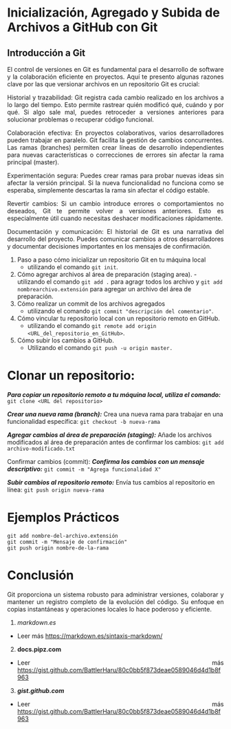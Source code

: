 # Inicialización, Agregado y Subida de Archivos a GitHub con Git
## Introducción a Git

<div style="text-align: justify">

El control de versiones en Git es fundamental para el desarrollo de software y la colaboración eficiente en proyectos. Aquí te presento algunas razones clave por las que versionar archivos en un repositorio Git es crucial:

Historial y trazabilidad: Git registra cada cambio realizado en los archivos a lo largo del tiempo. Esto permite rastrear quién modificó qué, cuándo y por qué. Si algo sale mal, puedes retroceder a versiones anteriores para solucionar problemas o recuperar código funcional.

Colaboración efectiva: En proyectos colaborativos, varios desarrolladores pueden trabajar en paralelo. Git facilita la gestión de cambios concurrentes. Las ramas (branches) permiten crear líneas de desarrollo independientes para nuevas características o correcciones de errores sin afectar la rama principal (master).

Experimentación segura: Puedes crear ramas para probar nuevas ideas sin afectar la versión principal. Si la nueva funcionalidad no funciona como se esperaba, simplemente descartas la rama sin afectar el código estable.

Revertir cambios: Si un cambio introduce errores o comportamientos no deseados, Git te permite volver a versiones anteriores. Esto es especialmente útil cuando necesitas deshacer modificaciones rápidamente.

Documentación y comunicación: El historial de Git es una narrativa del desarrollo del proyecto. Puedes comunicar cambios a otros desarrolladores y documentar decisiones importantes en los mensajes de confirmación.

</div>

1. Paso a paso cómo inicializar un repositorio Git en tu máquina local
    - utilizando el comando `git init`.
2. Cómo agregar archivos al área de preparación (staging area). 
    -utilizando el comando `git add .` para agragr todos los archivo y `git add nombrearchivo.extensión` para agregar un archivo del área de preparación.
3. Cómo realizar un commit de los archivos agregados
    - utilizando el comando `git commit "descripción del comentario"`.
4. Cómo vincular tu repositorio local con un repositorio remoto en GitHub.
    - utilizando el comando `git remote add origin <URL_del_repositorio_en_GitHub>`.
5. Cómo subir los cambios a GitHub.
    - Utilizando el comando `git push -u origin master.`

# Clonar un repositorio:

***Para copiar un repositorio remoto a tu máquina local, utiliza el comando:***
`git clone <URL del repositorio>`

***Crear una nueva rama (branch):***
Crea una nueva rama para trabajar en una funcionalidad específica:
`git checkout -b nueva-rama`

***Agregar cambios al área de preparación (staging):***
Añade los archivos modificados al área de preparación antes de confirmar los cambios:
`git add archivo-modificado.txt`

Confirmar cambios (commit):
***Confirma los cambios con un mensaje descriptivo:***
`git commit -m "Agrega funcionalidad X"`

***Subir cambios al repositorio remoto:***
Envía tus cambios al repositorio en línea:
`git push origin nueva-rama`

#  Ejemplos Prácticos

```
git add nombre-del-archivo.extensión
git commit -m "Mensaje de confirmación"
git push origin nombre-de-la-rama
```

# Conclusión 

<div style="text-align: justify">

Git proporciona un sistema robusto para administrar versiones, colaborar y mantener un registro completo de la evolución del código. Su enfoque en copias instantáneas y operaciones locales lo hace poderoso y eficiente.

1. *markdown.es*
- Leer más https://markdown.es/sintaxis-markdown/
2. **docs.pipz.com**
- Leer más https://gist.github.com/BattlerHaru/80c0bb5f873deae0589046d4d1b8f963
3. ***gist.github.com***
- Leer más https://gist.github.com/BattlerHaru/80c0bb5f873deae0589046d4d1b8f963
</div>